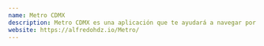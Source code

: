```yaml
---
name: Metro CDMX
description: Metro CDMX es una aplicación que te ayudará a navegar por el metro de la Ciudad de México de una manera mas confiable. Disponible para iOS 📱 y Android 🤖.
website: https://alfredohdz.io/Metro/
---
```

